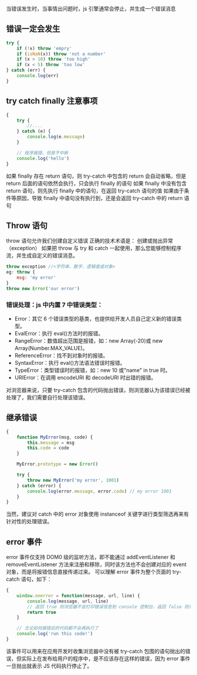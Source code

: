 当错误发生时，当事情出问题时，js 引擎通常会停止，并生成一个错误消息

## 错误一定会发生

```js
try {
	if (!x) throw 'empry'
	if (isNaN(x)) throw 'not a number'
	if (x > 10) throw 'too high'
	if (x < 5) throw 'too low'
} catch (err) {
	console.log(err)
}
```

## try catch finally 注意事项

```js
{
	try {
		//....
	} catch (e) {
		console.log(e.message)
	}

	// 程序报错，但是不中断
	console.log('hello')
}
```

如果 finally 存在 return 语句，则 try-catch 中包含的 return 会自动省略，但是 return 后面的语句依然会执行，只会执行 finally 的语句
如果 finally 中没有包含 return 语句，则先执行 finally 中的语句，在返回 try-catch 语句的值
如果由于条件等原因，导致 finally 中语句没有执行到，还是会返回 try-catch 中的 return 语句

## Throw 语句

throw 语句允许我们创建自定义错误
正确的技术术语是： 创建或抛出异常（exception）
如果把 throw 与 try 和 catch 一起使用，那么您能够控制程序流，并生成自定义的错误消息。

```js
throw exception //<字符串、数字、逻辑值或对象>
eg: throw {
	msg: 'my error'
}
throw new Error('our error')
```

### 错误处理：js 中内置 7 中错误类型：

-   Error：其它 6 个错误类型的基类，也提供给开发人员自己定义新的错误类型。
-   EvalError：执行 eval()方法时的报错。
-   RangeError：数值超出范围是报错，如：new Array(-20)或 new Array(Number.MAX_VALUE)。
-   ReferenceError：找不到对象时的报错。
-   SyntaxError：执行 eval()方法语法错误时报错。
-   TypeError：类型错误时的报错，如：new 10 或"name" in true 时。
-   URIError：在调用 encodeURI 和 decodeURI 时出错的报错。

对浏览器来说，只要 try-catch 包含的代码抛出错误，则浏览器认为该错误已经被处理了，我们需要自行处理该错误。

## 继承错误

```js
{
	function MyError(msg, code) {
		this.message = msg
		this.code = code
	}

	MyError.prototype = new Error()

	try {
		throw new MyError('my error', 1001)
	} catch (error) {
		console.log(error.message, error.code) // my error 1001
	}
}
```

当然，建议对 catch 中的 error 对象使用 instanceof 关键字进行类型筛选再来有针对性的处理错误。

## error 事件

error 事件仅支持 DOM0 级的监听方法，即不能通过 addEventListener 和 removeEventListener 方法来注册和移除，同时该方法也不会创建对应的 event 对象，而是将报错信息直接传递过来。
可以理解 error 事件为整个页面的 try-catch 语句，如下：

```js
{
	window.onerror = function(message, url, line) {
		console.log(message, url, line)
		// 返回 true 则浏览器不会打印错误信息到 console 控制台，返回 false 则浏览器会打印错误信息
		return true
	}

	// 无论如何报错后的代码都不会再执行了
	console.log('run this code!')
}
```

该事件可以用来在应用开发时收集浏览器中没有被 try-catch 包围的语句抛出的错误，但实际上在发布给用户的程序中，是不应该存在这样的错误，因为 error 事件一旦抛出就表示 JS 代码执行停止了。
